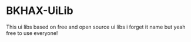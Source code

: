 # BKHAX-UiLib
This ui libs based on free and open source ui libs i forget it name but yeah free to use everyone!
